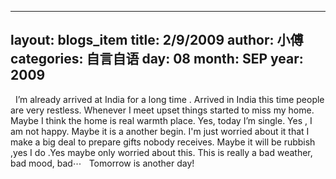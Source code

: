 
---
layout: blogs_item
title: 2/9/2009
author: 小傅
categories: 自言自语
day: 08
month: SEP
year: 2009
---



&nbsp; I’m already arrived at India for a long time . Arrived in
India this time people are very restless. Whenever I meet upset
things started to miss my home. Maybe I think the home is real
warmth place. Yes, today I’m single. Yes , I am not happy. Maybe it
is a another begin. I'm just worried about it that I make a big
deal to prepare gifts nobody receives. Maybe it will be rubbish
,yes I do .Yes maybe only worried about this. This is really a bad
weather, bad mood, bad⋯
&nbsp; Tomorrow is another day!


